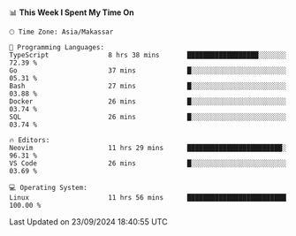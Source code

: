 <!--START_SECTION:waka-->
📊 **This Week I Spent My Time On** 

```text
🕑︎ Time Zone: Asia/Makassar

💬 Programming Languages: 
TypeScript               8 hrs 38 mins       ██████████████████░░░░░░░   72.39 % 
Go                       37 mins             █░░░░░░░░░░░░░░░░░░░░░░░░   05.31 % 
Bash                     27 mins             █░░░░░░░░░░░░░░░░░░░░░░░░   03.88 % 
Docker                   26 mins             █░░░░░░░░░░░░░░░░░░░░░░░░   03.74 % 
SQL                      26 mins             █░░░░░░░░░░░░░░░░░░░░░░░░   03.74 % 

🔥 Editors: 
Neovim                   11 hrs 29 mins      ████████████████████████░   96.31 % 
VS Code                  26 mins             █░░░░░░░░░░░░░░░░░░░░░░░░   03.69 % 

💻 Operating System: 
Linux                    11 hrs 56 mins      █████████████████████████   100.00 % 
```


 Last Updated on 23/09/2024 18:40:55 UTC
<!--END_SECTION:waka-->
